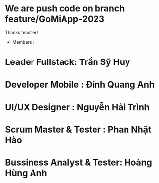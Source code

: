 # We are push code on branch feature/GoMiApp-2023 
Thanks teacher!
 
- Members :
# Leader Fullstack: Trần Sỹ Huy
# Developer Mobile : Đinh Quang Anh
# UI/UX Designer : Nguyễn Hải Trình
# Scrum Master & Tester : Phan Nhật Hào
# Bussiness Analyst & Tester: Hoàng Hùng Anh 
